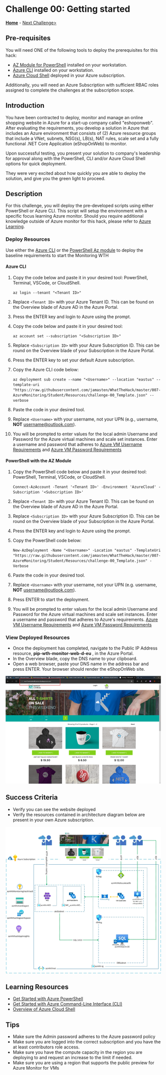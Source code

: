 # Challenge 00: Getting started

**[Home](../README.md)** - [Next Challenge>](./02-Alerts-Activity-Logs-And-Service-Health.md)

## Pre-requisites

You will need ONE of the following tools to deploy the prerequisites for this hack:
- [AZ Module for PowerShell](https://docs.microsoft.com/en-us/powershell/azure/install-az-ps?view=azps-6.3.0) installed on your workstation.
- [Azure CLI](https://docs.microsoft.com/en-us/cli/azure/) installed on your workstation.
- [Azure Cloud Shell]() deployed in your Azure subscription.

Additionally, you will need an Azure Subscription with sufficient RBAC roles assigned to complete the challenges at the subscription scope.

## Introduction

You have been contracted to deploy, monitor and manage an online shopping website in Azure for a start-up company called "eshoponweb".  After evaluating the requirements, you develop a solution in Azure that includes an Azure environment that consists of (2) Azure resource groups that include a VNet, subnets, NSG(s), LB(s), NAT rules, scale set and a fully functional .NET Core Application (eShopOnWeb) to monitor.

Upon successful testing, you present your solution to company's leadership for approval along with the PowerShell, CLI and/or Azure Cloud Shell options for quick deployment. 

They were very excited about how quickly you are able to deploy the solution, and give you the green light to proceed.

## Description

For this challenge, you will deploy the pre-developed scripts using either PowerShell or Azure CLI. This script will setup the environment with a specific focus learning Azure monitor.  Should you require additional knowledge outside of Azure monitor for this hack, please refer to [Azure Learning](https://docs.microsoft.com/en-us/learn/).

### Deploy Resources

Use either the [Azure CLI](https://docs.microsoft.com/en-us/cli/azure/?msclkid=6b97242fb99411ec83659823c955fa16) or the [PowerShell Az module](https://docs.microsoft.com/en-us/powershell/azure/install-az-ps) to deploy the baseline requirements to start the Monitoring WTH

#### Azure CLI

1. Copy the code below and paste it in your desired tool: PowerShell, Terminal, VSCode, or CloudShell.

    ```az login --tenant "<Tenant ID>"```

2. Replace `<Tenant ID>` with your Azure Tenant ID. This can be found on the Overview blade of Azure AD in the Azure Portal.

3. Press the ENTER key and login to Azure using the prompt.

4. Copy the code below and paste it in your desired tool:

    ```az account set --subscription "<Subscription ID>"```

5. Replace `<Subscription ID>` with your Azure Subscription ID. This can be round on the Overview blade of your Subscription in the Azure Portal.

6. Press the ENTER key to set your default Azure subscription.

7. Copy the Azure CLI code below:

    ```az deployment sub create --name "<Username>" --location "eastus" --template-uri "https://raw.githubusercontent.com/jamasten/WhatTheHack/master/007-AzureMonitoring/Student/Resources/challenge-00_Template.json" --verbose```

8. Paste the code in your desired tool.

9. Replace `<Username>` with your username, not your UPN (e.g., username, **NOT** username@outlook.com).

10. You will be prompted to enter values for the local admin Username and Password for the Azure virtual machines and scale set instances.  Enter a username and password that adheres to [Azure VM Username Requirements](https://docs.microsoft.com/en-us/azure/virtual-machines/windows/faq#what-are-the-username-requirements-when-creating-a-vm-) and [Azure VM Password Requirements](https://docs.microsoft.com/en-us/azure/virtual-machines/windows/faq#what-are-the-password-requirements-when-creating-a-vm-)

#### PowerShell with the AZ Module

1. Copy the PowerShell code below and paste it in your desired tool: PowerShell, Terminal, VSCode, or CloudShell.

    ```Connect-AzAccount -Tenant '<Tenant ID>' -Environment 'AzureCloud' -Subscription '<Subscription ID>'```

2. Replace `<Tenant ID>` with your Azure Tenant ID.  This can be found on the Overview blade of Azure AD in the Azure Portal.  

3. Replace `<Subscription ID>` with your Azure Subscription ID.  This can be round on the Overview blade of your Subscription in the Azure Portal.

4. Press the ENTER key and login to Azure using the prompt.

5. Copy the PowerShell code below:

    ```New-AzDeployment -Name "<Username>" -Location "eastus" -TemplateUri "https://raw.githubusercontent.com/jamasten/WhatTheHack/master/007-AzureMonitoring/Student/Resources/challenge-00_Template.json" -Verbose```

6. Paste the code in your desired tool.

7. Replace `<Username>` with your username, not your UPN (e.g. username, **NOT** username@outlook.com).

8. Press ENTER to start the deployment.

9. You will be prompted to enter values for the local admin Username and Password for the Azure virtual machines and scale set instances.  Enter a username and password that adheres to Azure's requirements. [Azure VM Username Requirements](https://docs.microsoft.com/en-us/azure/virtual-machines/windows/faq#what-are-the-username-requirements-when-creating-a-vm-) and [Azure VM Password Requirements](https://docs.microsoft.com/en-us/azure/virtual-machines/windows/faq#what-are-the-password-requirements-when-creating-a-vm-)

### View Deployed Resources

- Once the deployment has completed, navigate to the Public IP Address resource, **pip-wth-monitor-web-d-eu** , in the Azure Portal.  
- In the Overview blade, copy the DNS name to your clipboard.  
- Open a web browser, paste your DNS name in the address bar and press ENTER.  Your browser should render the eShopOnWeb site. 

![Webpage of the eShopOnWeb site](../Images/00-23-Eshoponweb-Webpage.png)

## Success Criteria

- Verify you can see the website deployed
- Verify the resources contained in architecture diagram below are present in your own Azure subscription.

![Hack Diagram](../Images/monitoringhackdiagram1.png)

## Learning Resources

- [Get Started with Azure PowerShell](https://docs.microsoft.com/en-us/powershell/azure/get-started-azureps?view=azps-6.4.0)
- [Get Started with Azure Command-Line Interface (CLI)](https://docs.microsoft.com/en-us/cli/azure/get-started-with-azure-cli)
- [Overview of Azure Cloud Shell](https://docs.microsoft.com/en-us/azure/cloud-shell/overview)

## Tips

- Make sure the Admin password adheres to the Azure password policy
- Make sure you are logged into the correct subscription and you have the at least contributors role access.  
- Make sure you have the compute capacity in the region you are deploying to and request an increase to the limit if needed.
- Make sure you are using a region that supports the public preview for Azure Monitor for VMs